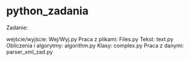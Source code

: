 # python_zadania

Zadanie:

wejście/wyjście: Wej/Wyj.py
Praca z plikami: Files.py
Tekst: text.py
Obliczenia i algorytmy: algorithm.py
Klasy: complex.py
Praca z danymi: parser_xml_zad.py
